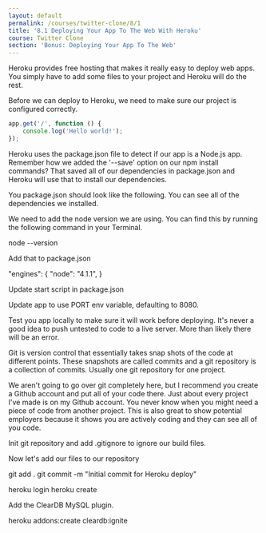 ```yaml
---
layout: default
permalink: /courses/twitter-clone/8/1
title: '8.1 Deploying Your App To The Web With Heroku'
course: Twitter Clone
section: 'Bonus: Deploying Your App To The Web'
---
```


Heroku provides free hosting that makes it really easy to deploy web apps.  You simply have to add some files to your project and Heroku will do the rest.

Before we can deploy to Heroku, we need to make sure our project is configured correctly.  

```javascript
app.get('/', function () {
	console.log('Hello world!');
});
```

Heroku uses the package.json file to detect if our app is a Node.js app.  
Remember how we added the '--save' option on our npm install commands?  That saved all of our dependencies in package.json and Heroku will use that to install our dependencies.

You package.json should look like the following.  You can see all of the dependencies we installed.

We need to add the node version we are using.  You can find this by running the following command in your Terminal.

node --version

Add that to package.json

"engines": {
	"node": "4.1.1",
}

Update start script in package.json

Update app to use PORT env variable, defaulting to 8080.

Test you app locally to make sure it will work before deploying.  It's never a good idea to push untested to code to a live server.  More than likely there will be an error.

Git is version control that essentially takes snap shots of the code at different points.  These snapshots are called commits and a git repository is a collection of commits.  Usually one git repository for one project.

We aren't going to go over git completely here, but I recommend you create a Github account and put all of your code there.  Just about every project I've made is on my Github account.  You never know when you might need a piece of code from another project.  This is also great to show potential employers because it shows you are actively coding and they can see all of you code.

Init git repository and add .gitignore to ignore our build files.

Now let's add our files to our repository

git add .
git commit -m "Initial commit for Heroku deploy"

heroku login
heroku create

Add the ClearDB MySQL plugin.

heroku addons:create cleardb:ignite